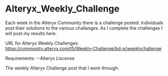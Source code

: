 # Alteryx_Weekly_Challenge

Each week in the Alteryx Community there is a challenge posted.  Individuals post their solutions to the various challanges.  As I complete the challenges I will post my results here.  

URL for Alteryx Weekly Challenges: https://community.alteryx.com/t5/Weekly-Challenge/bd-p/weeklychallenge



Requirements: 
--Alteryx Liscense 

 The weekly Alteryx Challenge post that I work through.  
